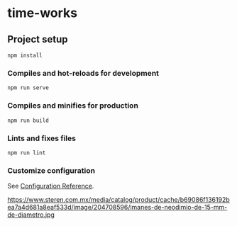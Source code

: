 # time-works

## Project setup
```
npm install
```

### Compiles and hot-reloads for development
```
npm run serve
```

### Compiles and minifies for production
```
npm run build
```

### Lints and fixes files
```
npm run lint
```

### Customize configuration
See [Configuration Reference](https://cli.vuejs.org/config/).

https://www.steren.com.mx/media/catalog/product/cache/b69086f136192bea7a4d681a8eaf533d/image/204708596/imanes-de-neodimio-de-15-mm-de-diametro.jpg
